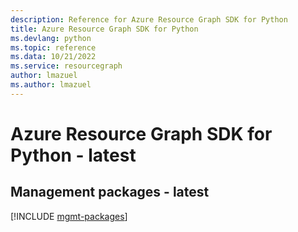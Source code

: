 ```yaml
---
description: Reference for Azure Resource Graph SDK for Python
title: Azure Resource Graph SDK for Python
ms.devlang: python
ms.topic: reference
ms.data: 10/21/2022
ms.service: resourcegraph
author: lmazuel
ms.author: lmazuel
---
```

# Azure Resource Graph SDK for Python - latest

## Management packages - latest
[!INCLUDE [mgmt-packages](resource-graph-mgmt-index.md)]